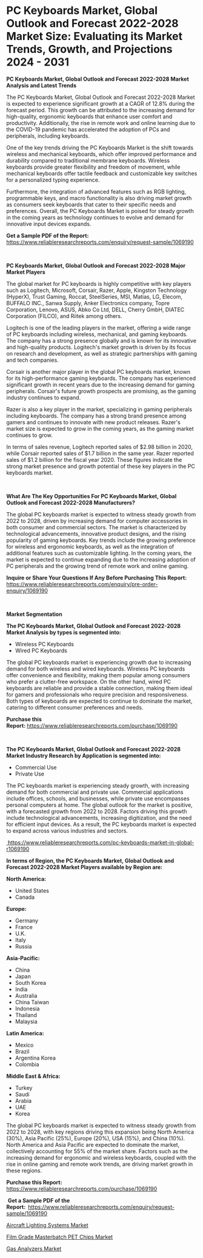 <p><h1>PC Keyboards Market, Global Outlook and Forecast 2022-2028 Market Size: Evaluating its Market Trends, Growth, and Projections 2024 - 2031</h1></p><p><strong>PC Keyboards Market, Global Outlook and Forecast 2022-2028 Market Analysis and Latest Trends</strong></p>
<p><p>The PC Keyboards Market, Global Outlook and Forecast 2022-2028 Market is expected to experience significant growth at a CAGR of 12.8% during the forecast period. This growth can be attributed to the increasing demand for high-quality, ergonomic keyboards that enhance user comfort and productivity. Additionally, the rise in remote work and online learning due to the COVID-19 pandemic has accelerated the adoption of PCs and peripherals, including keyboards.</p><p>One of the key trends driving the PC Keyboards Market is the shift towards wireless and mechanical keyboards, which offer improved performance and durability compared to traditional membrane keyboards. Wireless keyboards provide greater flexibility and freedom of movement, while mechanical keyboards offer tactile feedback and customizable key switches for a personalized typing experience.</p><p>Furthermore, the integration of advanced features such as RGB lighting, programmable keys, and macro functionality is also driving market growth as consumers seek keyboards that cater to their specific needs and preferences. Overall, the PC Keyboards Market is poised for steady growth in the coming years as technology continues to evolve and demand for innovative input devices expands.</p></p>
<p><strong>Get a Sample PDF of the Report:&nbsp;</strong> <a href="https://www.reliableresearchreports.com/enquiry/request-sample/1069190">https://www.reliableresearchreports.com/enquiry/request-sample/1069190</a></p>
<p>&nbsp;</p>
<p><strong>PC Keyboards Market, Global Outlook and Forecast 2022-2028 Major Market Players</strong></p>
<p><p>The global market for PC keyboards is highly competitive with key players such as Logitech, Microsoft, Corsair, Razer, Apple, Kingston Technology (HyperX), Trust Gaming, Roccat, SteelSeries, MSI, Matias, LG, Elecom, BUFFALO INC., Sanwa Supply, Anker Electronics company, Topre Corporation, Lenovo, ASUS, Abko Co Ltd, DELL, Cherry GmbH, DIATEC Corporation (FILCO), and Riitek among others.</p><p>Logitech is one of the leading players in the market, offering a wide range of PC keyboards including wireless, mechanical, and gaming keyboards. The company has a strong presence globally and is known for its innovative and high-quality products. Logitech's market growth is driven by its focus on research and development, as well as strategic partnerships with gaming and tech companies.</p><p>Corsair is another major player in the global PC keyboards market, known for its high-performance gaming keyboards. The company has experienced significant growth in recent years due to the increasing demand for gaming peripherals. Corsair's future growth prospects are promising, as the gaming industry continues to expand.</p><p>Razer is also a key player in the market, specializing in gaming peripherals including keyboards. The company has a strong brand presence among gamers and continues to innovate with new product releases. Razer's market size is expected to grow in the coming years, as the gaming market continues to grow.</p><p>In terms of sales revenue, Logitech reported sales of $2.98 billion in 2020, while Corsair reported sales of $1.7 billion in the same year. Razer reported sales of $1.2 billion for the fiscal year 2020. These figures indicate the strong market presence and growth potential of these key players in the PC keyboards market.</p></p>
<p>&nbsp;</p>
<p><strong>What Are The Key Opportunities For PC Keyboards Market, Global Outlook and Forecast 2022-2028 Manufacturers?</strong></p>
<p><p>The global PC keyboards market is expected to witness steady growth from 2022 to 2028, driven by increasing demand for computer accessories in both consumer and commercial sectors. The market is characterized by technological advancements, innovative product designs, and the rising popularity of gaming keyboards. Key trends include the growing preference for wireless and ergonomic keyboards, as well as the integration of additional features such as customizable lighting. In the coming years, the market is expected to continue expanding due to the increasing adoption of PC peripherals and the growing trend of remote work and online gaming.</p></p>
<p><strong>Inquire or Share Your Questions If Any Before Purchasing This Report:</strong> <a href="https://www.reliableresearchreports.com/enquiry/pre-order-enquiry/1069190">https://www.reliableresearchreports.com/enquiry/pre-order-enquiry/1069190</a></p>
<p>&nbsp;</p>
<p><strong>Market Segmentation</strong></p>
<p><strong>The PC Keyboards Market, Global Outlook and Forecast 2022-2028 Market Analysis by types is segmented into:</strong></p>
<p><ul><li>Wireless PC Keyboards</li><li>Wired PC Keyboards</li></ul></p>
<p><p>The global PC keyboards market is experiencing growth due to increasing demand for both wireless and wired keyboards. Wireless PC keyboards offer convenience and flexibility, making them popular among consumers who prefer a clutter-free workspace. On the other hand, wired PC keyboards are reliable and provide a stable connection, making them ideal for gamers and professionals who require precision and responsiveness. Both types of keyboards are expected to continue to dominate the market, catering to different consumer preferences and needs.</p></p>
<p><strong>Purchase this Report:&nbsp;</strong><a href="https://www.reliableresearchreports.com/purchase/1069190">https://www.reliableresearchreports.com/purchase/1069190</a></p>
<p>&nbsp;</p>
<p><strong>The PC Keyboards Market, Global Outlook and Forecast 2022-2028 Market Industry Research by Application is segmented into:</strong></p>
<p><ul><li>Commercial Use</li><li>Private Use</li></ul></p>
<p><p>The PC keyboards market is experiencing steady growth, with increasing demand for both commercial and private use. Commercial applications include offices, schools, and businesses, while private use encompasses personal computers at home. The global outlook for the market is positive, with a forecasted growth from 2022 to 2028. Factors driving this growth include technological advancements, increasing digitization, and the need for efficient input devices. As a result, the PC keyboards market is expected to expand across various industries and sectors.</p></p>
<p><a href="https://www.reliableresearchreports.com/pc-keyboards-market-in-global-r1069190">&nbsp;https://www.reliableresearchreports.com/pc-keyboards-market-in-global-r1069190</a></p>
<p><strong>In terms of Region, the PC Keyboards Market, Global Outlook and Forecast 2022-2028 Market Players available by Region are:</strong></p>
<p>
    <p> <strong> North America: </strong>
        <ul>
            <li>United States</li>
            <li>Canada</li>
        </ul>
        </p> 
    <p> <strong> Europe: </strong>
        <ul>
            <li>Germany</li>
            <li>France</li>
            <li>U.K.</li>
            <li>Italy</li>
            <li>Russia</li>
        </ul>
        </p> 
    <p> <strong> Asia-Pacific: </strong>
        <ul>
            <li>China</li>
            <li>Japan</li>
            <li>South Korea</li>
            <li>India</li>
            <li>Australia</li>
            <li>China Taiwan</li>
            <li>Indonesia</li>
            <li>Thailand</li>
            <li>Malaysia</li>
        </ul>
        </p> 
    <p> <strong> Latin America: </strong>
        <ul>
            <li>Mexico</li>
            <li>Brazil</li>
            <li>Argentina Korea</li>
            <li>Colombia</li>
        </ul>
        </p> 
    <p> <strong> Middle East & Africa: </strong>
        <ul>
            <li>Turkey</li>
            <li>Saudi</li>
            <li>Arabia</li>
            <li>UAE</li>
            <li>Korea</li>
        </ul>
    </p>
    </p>
<p><p>The global PC keyboards market is expected to witness steady growth from 2022 to 2028, with key regions driving this expansion being North America (30%), Asia Pacific (25%), Europe (20%), USA (15%), and China (10%). North America and Asia Pacific are expected to dominate the market, collectively accounting for 55% of the market share. Factors such as the increasing demand for ergonomic and wireless keyboards, coupled with the rise in online gaming and remote work trends, are driving market growth in these regions.</p></p>
<p><strong>Purchase this Report: </strong><a href="https://www.reliableresearchreports.com/purchase/1069190">https://www.reliableresearchreports.com/purchase/1069190</a></p>
<p>&nbsp;<strong>Get a Sample PDF of the Report:&nbsp;&nbsp;</strong><a href="https://www.reliableresearchreports.com/enquiry/request-sample/1069190">https://www.reliableresearchreports.com/enquiry/request-sample/1069190</a></p>
<p><strong></strong></p>
<p><p><a href="https://github.com/mandarincruisesvn/Market-Research-Report-List-1/blob/main/aircraft-lighting-systems-market.md">Aircraft Lighting Systems Market</a></p><p><a href="https://github.com/alanPerkins1921/Market-Research-Report-List-1/blob/main/film-grade-masterbatch-pet-chips-market.md">Film Grade Masterbatch PET Chips Market</a></p><p><a href="https://github.com/RichRobinson5/Market-Research-Report-List-6/blob/main/gas-analyzers-market.md">Gas Analyzers Market</a></p></p>